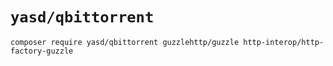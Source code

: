 # `yasd/qbittorrent`

`composer require yasd/qbittorrent guzzlehttp/guzzle http-interop/http-factory-guzzle`

